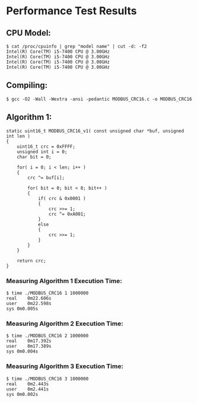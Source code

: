 # Performance Test Results

## CPU Model:
```
$ cat /proc/cpuinfo | grep "model name" | cut -d: -f2
Intel(R) Core(TM) i5-7400 CPU @ 3.00GHz
Intel(R) Core(TM) i5-7400 CPU @ 3.00GHz
Intel(R) Core(TM) i5-7400 CPU @ 3.00GHz
Intel(R) Core(TM) i5-7400 CPU @ 3.00GHz
```

## Compiling:
```
$ gcc -O2 -Wall -Wextra -ansi -pedantic MODBUS_CRC16.c -o MODBUS_CRC16
```

## Algorithm 1:
```
static uint16_t MODBUS_CRC16_v1( const unsigned char *buf, unsigned int len )
{
	uint16_t crc = 0xFFFF;
	unsigned int i = 0;
	char bit = 0;

	for( i = 0; i < len; i++ )
	{
		crc ^= buf[i];

		for( bit = 0; bit < 8; bit++ )
		{
			if( crc & 0x0001 )
			{
				crc >>= 1;
				crc ^= 0xA001;
			}
			else
			{
				crc >>= 1;
			}
		}
	}

	return crc;
}
```

### Measuring Algorithm 1 Execution Time:
```
$ time ./MODBUS_CRC16 1 1000000
real	0m22.606s
user	0m22.598s
sys	0m0.005s
```

### Measuring Algorithm 2 Execution Time:
```
$ time ./MODBUS_CRC16 2 1000000
real	0m17.392s
user	0m17.389s
sys	0m0.004s
```

### Measuring Algorithm 3 Execution Time:
```
$ time ./MODBUS_CRC16 3 1000000
real	0m2.443s
user	0m2.441s
sys	0m0.002s
```
